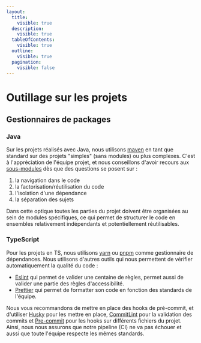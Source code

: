 ```yaml
---
layout:
  title:
    visible: true
  description:
    visible: true
  tableOfContents:
    visible: true
  outline:
    visible: true
  pagination:
    visible: false
---
```


# Outillage sur les projets

## Gestionnaires de packages

### Java

Sur les projets réalisés avec Java, nous utilisons [maven](https://maven.apache.org/) en tant que standard sur des projets "simples" (sans modules) ou plus complexes. C'est à l'appréciation de l'équipe projet, et nous conseillons d'avoir recours aux [sous-modules](https://maven.apache.org/guides/mini/guide-multiple-modules-4.html) dès que des questions se posent sur :

1. la navigation dans le code
2. la factorisation/réutilisation du code
3. l'isolation d'une dépendance
4. la séparation des sujets

Dans cette optique toutes les parties du projet doivent être organisées au sein de modules spécifiques, ce qui permet de structurer le code en ensembles relativement indépendants et potentiellement réutilisables.

### TypeScript

Pour les projets en TS, nous utilisons [yarn](https://yarnpkg.com/) ou [pnpm](https://pnpm.io/) comme gestionnaire de dépendances. Nous utilisons d'autres outils qui nous permettent de vérifier automatiquement la qualité du code :

* [Eslint](https://eslint.org/) qui permet de valider une centaine de règles, permet aussi de valider une partie des règles d'accessibilité.
* [Prettier](https://prettier.io/) qui permet de formatter son code en fonction des standards de l'équipe.

Nous vous recommandons de mettre en place des hooks de pré-commit, et d'utiliser [Husky](https://typicode.github.io/husky/) pour les mettre en place, [CommitLint](https://commitlint.js.org/) pour la validation des commits et [Pre-commit](https://pre-commit.com/) pour les hooks sur différents fichiers du projet. Ainsi, nous nous assurons que notre pipeline (CI) ne va pas échouer et aussi que toute l'équipe respecte les mêmes standards.
